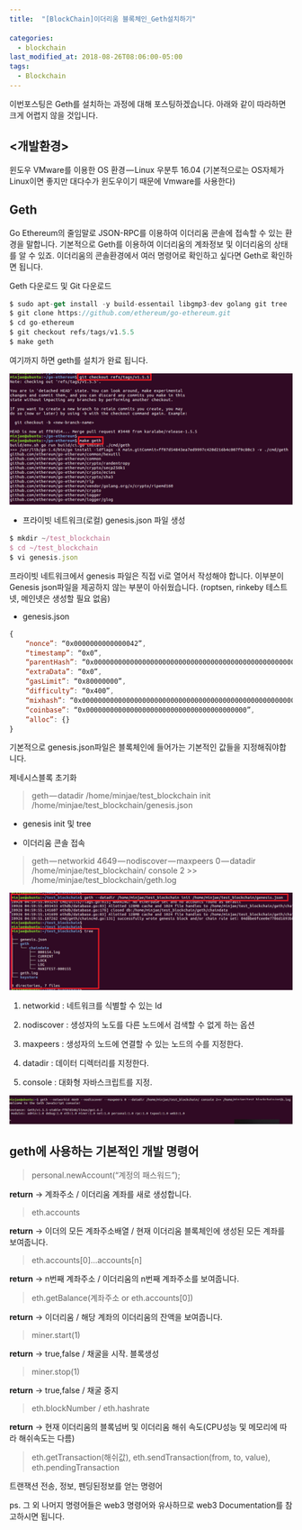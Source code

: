 ```yaml
---
title:  "[BlockChain]이더리움 블록체인_Geth설치하기"

categories:
  - blockchain
last_modified_at: 2018-08-26T08:06:00-05:00
tags:
  - Blockchain
---
```

이번포스팅은 Geth를 설치하는 과정에 대해 포스팅하겠습니다. 아래와 같이 따라하면 크게 어렵지 않을 것입니다.

## <개발환경>

윈도우 VMware를 이용한 OS 환경 — Linux 우분투 16.04
(기본적으로는 OS자체가 Linux이면 좋지만 대다수가 윈도우이기 때문에 Vmware를 사용한다)

## Geth
Go Ethereum의 줄임말로 JSON-RPC를 이용하여 이더리움 콘솔에 접속할 수 있는 환경을 말합니다. 기본적으로 Geth를 이용하여 이더리움의 계좌정보 및 이더리움의 상태를 알 수 있죠.
이더리움의 콘솔환경에서 여러 명령어로 확인하고 싶다면 Geth로 확인하면 됩니다.

Geth 다운로드 및 Git 다운로드

```js
$ sudo apt-get install -y build-essentail libgmp3-dev golang git tree
$ git clone https://github.com/ethereum/go-ethereum.git
$ cd go-ethereum
$ git checkout refs/tags/v1.5.5
$ make geth
```

여기까지 하면 geth를 설치가 완료 됩니다.

![Image Alt 텍스트](/assets/img/geth2.png)

- 프라이빗 네트워크(로컬) genesis.json 파일 생성

```js
$ mkdir ~/test_blockchain
$ cd ~/test_blockchain
$ vi genesis.json
```

프라이빗 네트워크에서 genesis 파일은 직접 vi로 열어서 작성해야 합니다. 이부분이 Genesis json파일을 제공하지 않는 부분이 아쉬웠습니다.
(roptsen, rinkeby 테스트 넷, 메인넷은 생성할 필요 없음)


- genesis.json

```js
{
    “nonce”: “0x0000000000000042”,
    “timestamp”: “0x0”,
    “parentHash”: “0x0000000000000000000000000000000000000000000000000000000000000000”,
    “extraData”: “0x0”,
    “gasLimit”: “0x80000000”,
    “difficulty”: “0x400”,
    “mixhash”: “0x0000000000000000000000000000000000000000000000000000000000000000”,
    “coinbase”: “0x0000000000000000000000000000000000000000”,
    “alloc”: {}
}
```

기본적으로 genesis.json파일은 블록체인에 들어가는 기본적인 값들을 지정해줘야합니다.

제네시스블록 초기화

> geth — datadir /home/minjae/test_blockchain init /home/minjae/test_blockchain/genesis.json

- genesis init 및 tree

- 이더리움 콘솔 접속

> geth — networkid 4649 — nodiscover — maxpeers 0 — datadir /home/minjae/test_blockchain/ console 2 >> /home/minjae/test_blockchain/geth.log

![Image Alt 텍스트](/assets/img/geth3.png)

1. networkid : 네트워크를 식별할 수 있는 Id

2. nodiscover : 생성자의 노도를 다른 노드에서 검색할 수 없게 하는 옵션

3. maxpeers : 생성자의 노드에 연결할 수 있는 노드의 수를 지정한다.

4. datadir : 데이터 디렉터리를 지정한다.

5. console : 대화형 자바스크립트를 지정.

![Image Alt 텍스트](/assets/img/geth5.png)

## geth에 사용하는 기본적인 개발 명령어

> personal.newAccount(“계정의 패스워드”);

**return** -> 계좌주소 / 이더리움 계좌를 새로 생성합니다.

> eth.accounts

**return** -> 이더의 모든 계좌주소배열 / 현재 이더리움 블록체인에 생성된 모든 계좌를 보여줍니다.

> eth.accounts[0]…accounts[n]

**return** -> n번째 계좌주소 / 이더리움의 n번째 계좌주소를 보여줍니다.

> eth.getBalance(계좌주소 or eth.accounts[0])

**return** -> 이더리움 / 해당 계좌의 이더리움의 잔액을 보여줍니다.

> miner.start(1)

**return** -> true,false / 채굴을 시작. 블록생성

> miner.stop(1)

**return** -> true,false / 채굴 중지

> eth.blockNumber / eth.hashrate

**return** -> 현재 이더리움의 블록넘버 및 이더리움 해쉬 속도(CPU성능 및 메모리에 따라 해쉬속도는 다름)

> eth.getTransaction(해쉬값), eth.sendTransaction(from, to, value), eth.pendingTransaction

트랜잭션 전송, 정보, 펜딩된정보를 얻는 명령어

ps. 그 외 나머지 명령어들은 web3 명령어와 유사하므로 web3 Documentation를 참고하시면 됩니다.  

